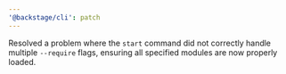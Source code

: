 ```yaml
---
'@backstage/cli': patch
---
```


Resolved a problem where the `start` command did not correctly handle multiple `--require` flags, ensuring all specified modules are now properly loaded.
